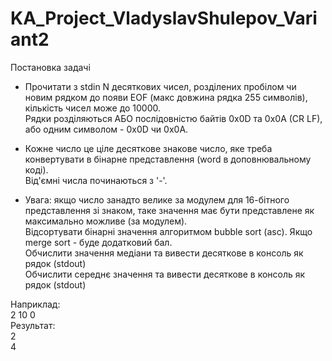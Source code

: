 # KA_Project_VladyslavShulepov_Variant2

<p>Постановка задачі
</p>



- <p>Прочитати з stdin N десяткових чисел, розділених пробілом чи новим рядком до появи EOF (макс довжина рядка 255 символів), кількість чисел може до 10000.<br>
     Рядки розділяються АБО послідовністю байтів 0x0D та 0x0A (CR LF), або одним символом - 0x0D чи 0x0A.
</p>

- <p>Кожне число це ціле десяткове знакове число, яке треба конвертувати в бінарне представлення (word в доповнювальному коді).<br> 
     Від'ємні числа починаються з '-'.
</p>

- <p>Увага: якщо число занадто велике за модулем для 16-бітного представлення зі знаком, таке значення має бути представлене як максимально можливе (за модулем).<br>
     Відсортувати бінарні значення алгоритмом bubble sort (asc). Якщо merge sort - буде додатковий бал.<br>
     Обчислити значення медіани та вивести десяткове в консоль як рядок (stdout)<br>
     Обчислити середнє значення та вивести десяткове в консоль як рядок (stdout)
</p>


<p>Наприклад:<br>
2 10 0<br>
Результат:<br>
2<br>
4  
</p>

